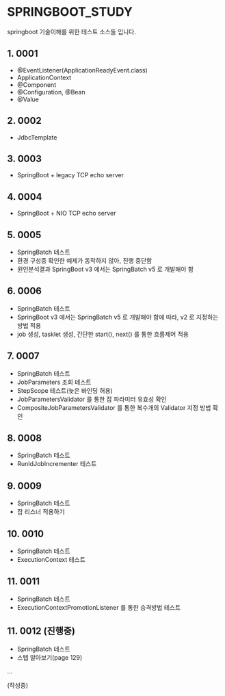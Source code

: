 # SPRINGBOOT_STUDY

 springboot 기술이해를 위한 테스트 소스들 입니다.
 
 
## 1. 0001
-  @EventListener(ApplicationReadyEvent.class)
-  ApplicationContext 
- @Component
- @Configuration, @Bean
- @Value


## 2. 0002
- JdbcTemplate


## 3. 0003 
- SpringBoot + legacy TCP echo server 


## 4. 0004
- SpringBoot + NIO TCP echo server


## 5. 0005
- SpringBatch 테스트
- 환경 구성중 확인한 예제가 동작하지 않아, 진행 중단함
- 원인분석결과 SpringBoot v3 에서는 SpringBatch v5 로 개발해야 함


## 6. 0006
- SpringBatch 테스트
- SpringBoot v3 에서는 SpringBatch v5 로 개발해야 함에 따라, v2 로 지정하는 방법 적용
- job 생성, tasklet 생성, 간단한 start(), next() 를 통한 흐름제어 적용


## 7. 0007
- SpringBatch 테스트
- JobParameters 조회 테스트
- StepScope 테스트(늦은 바인딩 허용)
- JobParametersValidator 를 통한 잡 파라미터 유효성 확인
- CompositeJobParametersValidator 를 통한 복수개의 Validator 지정 방법 확인


## 8. 0008
- SpringBatch 테스트
- RunIdJobIncrementer 테스트


## 9. 0009
- SpringBatch 테스트
- 잡 리스너 적용하기


## 10. 0010
- SpringBatch 테스트
- ExecutionContext 테스트


## 11. 0011
- SpringBatch 테스트
- ExecutionContextPromotionListener 를 통한 승격방법 테스트


 ## 11. 0012 (진행중)
- SpringBatch 테스트
- 스텝 알아보기(page 129)
	
...

  
(작성중)
